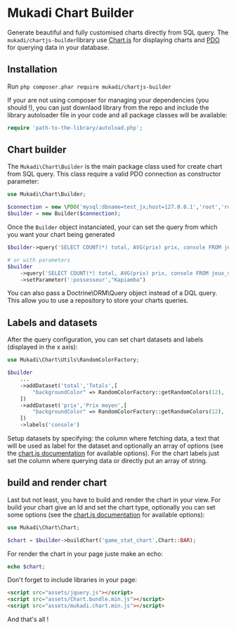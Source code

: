 Mukadi Chart Builder
====================

Generate beautiful and fully customised charts directly from SQL query. The `mukadi/chartjs-builder`library use [Chart.js](https://www.chartjs.org/) for displaying charts and [PDO](http://php.net/manual/fr/class.pdo.php) for querying data in your database.

## Installation

Run `php composer.phar require mukadi/chartjs-builder`

If your are not using composer for managing your dependencies (you should !), you can just downlaod library from the repo and include the library autoloader file in your code and all package classes will be available:

``` php
require 'path-to-the-library/autoload.php';
```
## Chart builder

The `Mukadi\Chart\Builder` is the main package class used for create chart from SQL query. This class require a valid PDO connection as constructor parameter:

``` php
use Mukadi\Chart\Builder;

$connection = new \PDO('mysql:dbname=test_jx;host=127.0.0.1','root','root');
$builder = new Builder($connection);
```
Once the `Builder` object instanciated, your can set the query from which you want your chart being generated

``` php
$builder->query('SELECT COUNT(*) total, AVG(prix) prix, console FROM jeux_video GROUP BY console')

# or with parameters
$builder
    ->query('SELECT COUNT(*) total, AVG(prix) prix, console FROM jeux_video WHERE possesseur = :possesseur GROUP BY console')
    ->setParameter(':possesseur',"Kapiamba")
```

You can also pass a Doctrine\ORM\Query object instead of a DQL query.
This allow you to use a repository to store your charts queries.

## Labels and datasets

After the query configuration,  you can set chart datasets and labels (displayed in the x axis):

``` php
use Mukadi\Chart\Utils\RandomColorFactory;

$builder
    ...
    ->addDataset('total','Totals',[
        "backgroundColor" => RandomColorFactory::getRandomColors(12),
    ])
    ->addDataset('prix','Prix moyen',[
        "backgroundColor" => RandomColorFactory::getRandomColors(12),
    ])
    ->labels('console')

```

Setup datasets by specifying: the column where fetching data, a text that will be used as label for the dataset and optionally an array of options (see the [chart.js documentation](http://www.chartjs.org/docs/) for available options). For the chart labels just set the column where querying data or directly put an array of string.

## build and render chart

Last but not least, you have to build and render the chart in your view. For build your chart give an Id and set the chart type, optionally you can set some options (see the [chart.js documentation](http://www.chartjs.org/docs/)  for available options):

``` php
use Mukadi\Chart\Chart;

$chart = $builder->buildChart('game_stat_chart',Chart::BAR);

```
For render the chart in your page juste make an echo:

``` php
echo $chart;

```

Don't forget to include libraries in your page:

``` html
<script src="assets/jquery.js"></script>
<script src="assets/Chart.bundle.min.js"></script>
<script src="assets/mukadi.chart.min.js"></script>

```
And that's all !